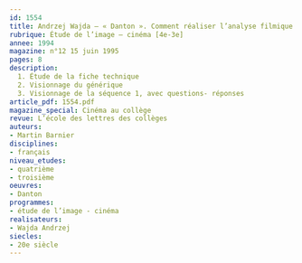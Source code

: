 ```yaml
---
id: 1554
title: Andrzej Wajda – « Danton ». Comment réaliser l’analyse filmique de cette œuvre ? 
rubrique: Étude de l’image – cinéma [4e-3e]
annee: 1994
magazine: n°12 15 juin 1995
pages: 8
description: 
  1. Étude de la fiche technique
  2. Visionnage du générique
  3. Visionnage de la séquence 1, avec questions- réponses
article_pdf: 1554.pdf
magazine_special: Cinéma au collège
revue: L’école des lettres des collèges
auteurs:
- Martin Barnier
disciplines:
- français
niveau_etudes:
- quatrième
- troisième
oeuvres:
- Danton
programmes:
- étude de l’image - cinéma
realisateurs:
- Wajda Andrzej
siecles:
- 20e siècle
---
```


